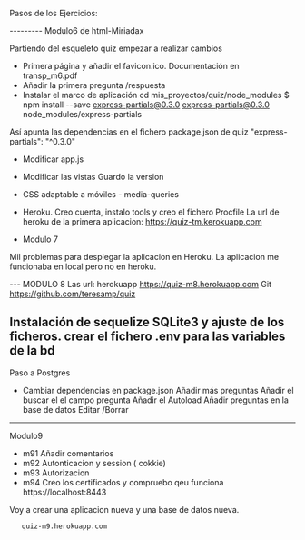 Pasos de los Ejercicios:

--------- Modulo6 de html-Miriadax

Partiendo del esqueleto quiz empezar a realizar cambios
- Primera página y añadir el favicon.ico. Documentación en transp_m6.pdf
- Añadir la primera pregunta /respuesta
- Instalar el marco de aplicación
  cd mis_proyectos/quiz/node_modules
  $ npm install --save express-partials@0.3.0
      express-partials@0.3.0 node_modules/express-partials

Así apunta las dependencias en el fichero package.json de quiz
     "express-partials": "^0.3.0"
 - Modificar app.js
 - Modificar las vistas
 Guardo la version
- CSS adaptable a móviles - media-queries
-  Heroku. Creo cuenta, instalo tools y creo el fichero Procfile
La url de heroku de la primera aplicacion:
    https://quiz-tm.kerokuapp.com

- Modulo 7 

Mil problemas para desplegar la aplicacion en Heroku. 
La aplicacion me funcionaba en local pero no en heroku. 


---  MODULO 8
Las url:
herokuapp   https://quiz-m8.herokuapp.com
Git         https://github.com/teresamp/quiz

 Instalación de sequelize SQLite3 y ajuste de los ficheros.
    crear el fichero .env para las variables de la bd
----
 Paso a Postgres
  - Cambiar dependencias en package.json
   Añadir más preguntas
   Añadir el buscar el el campo pregunta
   Añadir el Autoload 
   Añadir preguntas en la base de datos
   Editar /Borrar
---------------------
Modulo9 
- m91 Añadir comentarios 
- m92 Autonticacion y session ( cokkie)
- m93 Autorizacion
- m94 Creo los certificados y compruebo qeu funciona https://localhost:8443

Voy a crear una aplicacion nueva y una base de datos nueva.

       quiz-m9.herokuapp.com  
   
